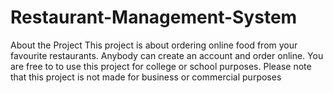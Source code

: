 # Restaurant-Management-System
About the Project
This project is about ordering online food from your favourite restaurants. Anybody can create an account and order online. You are free to to use this project for college or school purposes. Please note that this project is not made for business or commercial purposes
